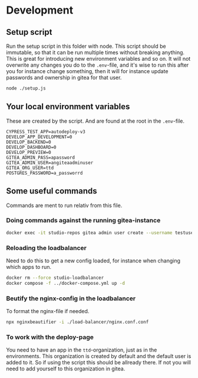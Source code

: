 # Development

## Setup script

Run the setup script in this folder with node. This script should be immutable, so that it can be run multiple times
without breaking anything. This is great for introducing new environment variables and so on. It will not overwrite
any changes you do to the `.env`-file, and it's wise to run this after you for instance change something, then it
will for instance update passwords and ownership in gitea for that user.

```bash
node ./setup.js
```

## Your local environment variables

These are created by the script. And are found at the root in the `.env`-file.

```dotenv
CYPRESS_TEST_APP=autodeploy-v3
DEVELOP_APP_DEVELOPMENT=0
DEVELOP_BACKEND=0
DEVELOP_DASHBOARD=0
DEVELOP_PREVIEW=0
GITEA_ADMIN_PASS=apassword
GITEA_ADMIN_USER=angiteaadminuser
GITEA_ORG_USER=ttd
POSTGRES_PASSWORD=a_passworrd
```

## Some useful commands

Commands are ment to run relativ from this file.

### Doing commands against the running gitea-instance

```bash
docker exec -it studio-repos gitea admin user create --username testuser --password yoursecurepasshere --email testuser@digdir.no --admin
```

### Reloading the loadbalancer

Need to do this to get a new config loaded, for instance when changing which apps to run.

```bash
docker rm --force studio-loadbalancer
docker compose -f ../docker-compose.yml up -d
```

### Beutify the nginx-config in the loadbalancer

To format the nginx-file if needed.

```bash
npx nginxbeautifier -i ./load-balancer/nginx.conf.conf
```

### To work with the deploy-page

You need to have an app in the `ttd`-organization, just as in the environments. This
organization is created by default and the default user is added to it. So if using the
script this should be allready there. If not you will need to add yourself to this
organization in gitea.

